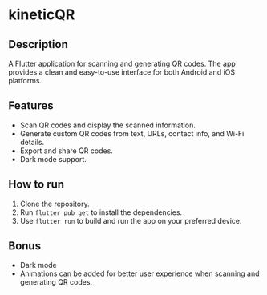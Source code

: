 
# kineticQR

## Description

A Flutter application for scanning and generating QR codes. The app provides a clean and easy-to-use interface for both Android and iOS platforms.

## Features

- Scan QR codes and display the scanned information.
- Generate custom QR codes from text, URLs, contact info, and Wi-Fi details.
- Export and share QR codes.
- Dark mode support.

## How to run

1. Clone the repository.
2. Run `flutter pub get` to install the dependencies.
3. Use `flutter run` to build and run the app on your preferred device.

## Bonus

- Dark mode
- Animations can be added for better user experience when scanning and generating QR codes.
